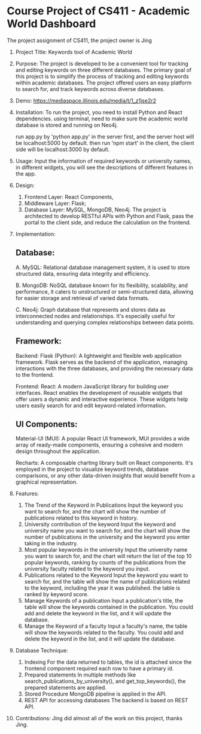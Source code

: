 # Course Project of CS411 - Academic World Dashboard
The project assignment of CS411, the project owner is Jing


1. Project Title: 
Keywords tool of Academic World

2. Purpose: 
    The project is developed to be a convenient tool for tracking and editing keywords on three different databases. The primary goal of this project is to simplify the process of tracking and editing keywords within academic databases. The project offered users an easy platform to search for, and track keywords across diverse databases.

3. Demo: https://mediaspace.illinois.edu/media/t/1_z1jse2r2

4. Installation: 
   To run the project, you need to install Python and React dependencies. 
   using terminal, need to make sure the academic world database is stored and running on Neo4j.

   run app.py by 'python app.py' in the server first, and the server host will be localhost:5000 by default.
   then run 'npm start' in the client, the client side will be localhost:3000 by default.

5. Usage: 
    Input the information of required keywords or university names, in different widgets, you will see the descriptions of different features in the app.

6. Design:
    1. Frontend Layer: React Components,
    2. Middleware Layer: Flask;
    3. Database Layer: MySQL, MongoDB, Neo4j.
    The project is architected to develop RESTful APIs with Python and Flask, pass the portal to the client side, and reduce the calculation on the frontend.

7. Implementation:
    ## Database:
    A. MySQL: Relational database management system, it is used to store structured data, ensuring data integrity and efficiency.

    B. MongoDB: NoSQL database known for its flexibility, scalability, and performance, it caters to unstructured or semi-structured data, allowing for easier storage and retrieval of varied data formats.

    C. Neo4j: Graph database that represents and stores data as interconnected nodes and relationships. It's especially useful for understanding and querying complex relationships between data points.

    ## Framework:

    Backend:
    Flask (Python): A lightweight and flexible web application framework. Flask serves as the backend of the application, managing interactions with the three databases, and providing the necessary data to the frontend.

    Frontend:
    React: A modern JavaScript library for building user interfaces. React enables the development of reusable widgets that offer users a dynamic and interactive experience. These widgets help users easily search for and edit keyword-related information.

    ## UI Components:

    Material-UI (MUI): 
    A popular React UI framework, MUI provides a wide array of ready-made components, ensuring a cohesive and modern design throughout the application.

    Recharts: 
    A composable charting library built on React components. It's employed in the project to visualize keyword trends, database comparisons, or any other data-driven insights that would benefit from a graphical representation.

3. Features:
    1. The Trend of the Keyword in Publications
    Input the keyword you want to search for, and the chart will show the number of publications related to this keyword in history.
    2. University contribution of the keyword
    Input the keyword and university name you want to search for, and the chart will show the number of publications in the university and the keyword you enter taking in the industry.
    3. Most popular keywords in the university
    Input the university name you want to search for, and the chart will return the list of the top 10 popular keywords, ranking by counts of the publications from the university faculty related to the keyword you input.
    4. Publications related to the Keyword
    Input the keyword you want to search for, and the table will show the name of publications related to the keyword, including the year it was published. the table is ranked by keyword score.
    5. Manage Keywords of a publication
    Input a publication's title, the table will show the keywords contained in the publication. You could add and delete the keyword in the list, and it will update the database.
    6. Manage the Keyword of a faculty
    Input a faculty's name, the table will show the keywords related to the faculty. You could add and delete the keyword in the list, and it will update the database.

8. Database Technique:
    1. Indexing
    For the data returned to tables, the id is attached since the frontend component required each row to have a primary id.
    2. Prepared statements
    In multiple methods like search_publications_by_university(), and get_top_keywords(), the prepared statements are applied.
    3. Stored Procedure
    MongoDB pipeline is applied in the API.
    4. REST API for accessing databases
    The backend is based on REST API.

9. Contributions:
   Jing did almost all of the work on this project, thanks Jing.
